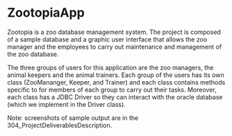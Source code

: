 # ZootopiaApp

Zootopia is a zoo database management system.  The project is composed of a sample database and a graphic user interface that allows the zoo manager and the employees to carry out maintenance and management of the zoo database.

The three groups of users for this application are the zoo managers, the animal keepers and the animal trainers.  Each group of the users has its own class (ZooMananger, Keeper, and Trainer) and each class contains methods specific to for members of each group to carry out their tasks. Moreover, each class has a JDBC Driver so they can interact with the oracle database (which we implement in the Driver class).

Note: screenshots of sample output are in the 304_ProjectDeliverablesDescription.
